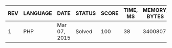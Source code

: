 | REV | LANGUAGE | DATE | STATUS | SCORE | TIME, MS | MEMORY, BYTES | IN RANKING | UNIQUE | RANKING POINTS |
|-----|----------|------|--------|-------|----------|---------------|------------|--------|----------------|
| 1 | PHP | Mar 07, 2015 | Solved | 100 | 38 | 3400807 | yes | yes | 28.876 |

